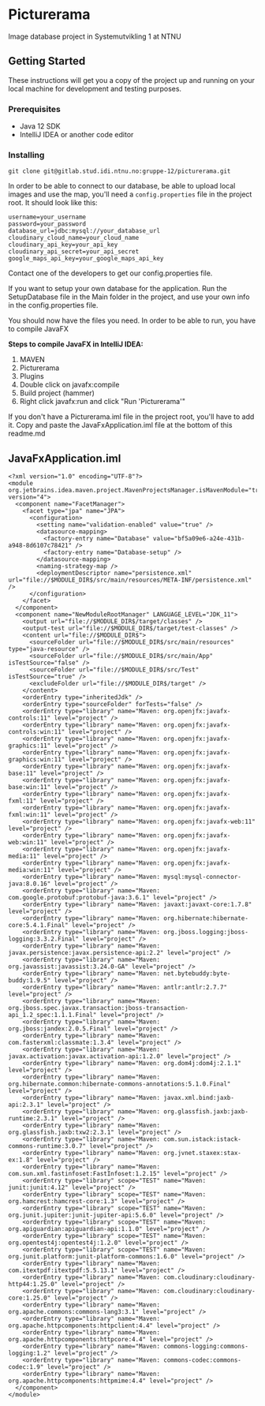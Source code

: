 # Picturerama

Image database project in Systemutvikling 1 at NTNU

## Getting Started

These instructions will get you a copy of the project up and running on your local machine for development and testing purposes.

### Prerequisites
- Java 12 SDK
- IntelliJ IDEA or another code editor

### Installing
```
git clone git@gitlab.stud.idi.ntnu.no:gruppe-12/picturerama.git
```

In order to be able to connect to our database, be able to upload local images and use the map, you'll need a ```config.properties``` file in the project root. It should look like this:
```
username=your_username
password=your_password
database_url=jdbc:mysql://your_database_url
cloudinary_cloud_name=your_cloud_name
cloudinary_api_key=your_api_key
cloudinary_api_secret=your_api_secret
google_maps_api_key=your_google_maps_api_key
```


Contact one of the developers to get our config.properties file.

If you want to setup your own database for the application. Run the SetupDatabase file in the Main folder in the project, and use your own info in the config.properties file.

You should now have the files you need. In order to be able to run, you have to compile JavaFX

**Steps to compile JavaFX in IntelliJ IDEA:**
1. MAVEN
2. Picturerama
3. Plugins
4. Double click on javafx:compile
5. Build project (hammer)
6. Right click javafx:run and click "Run 'Picturerama'"

If you don't have a Picturerama.iml file in the project root, you'll have to add it. Copy and paste the JavaFxApplication.iml file at the bottom of this readme.md

## JavaFxApplication.iml
```
<?xml version="1.0" encoding="UTF-8"?>
<module org.jetbrains.idea.maven.project.MavenProjectsManager.isMavenModule="true" version="4">
  <component name="FacetManager">
    <facet type="jpa" name="JPA">
      <configuration>
        <setting name="validation-enabled" value="true" />
        <datasource-mapping>
          <factory-entry name="Database" value="bf5a09e6-a24e-431b-a948-8d6107c78421" />
          <factory-entry name="Database-setup" />
        </datasource-mapping>
        <naming-strategy-map />
        <deploymentDescriptor name="persistence.xml" url="file://$MODULE_DIR$/src/main/resources/META-INF/persistence.xml" />
      </configuration>
    </facet>
  </component>
  <component name="NewModuleRootManager" LANGUAGE_LEVEL="JDK_11">
    <output url="file://$MODULE_DIR$/target/classes" />
    <output-test url="file://$MODULE_DIR$/target/test-classes" />
    <content url="file://$MODULE_DIR$">
      <sourceFolder url="file://$MODULE_DIR$/src/main/resources" type="java-resource" />
      <sourceFolder url="file://$MODULE_DIR$/src/main/App" isTestSource="false" />
      <sourceFolder url="file://$MODULE_DIR$/src/Test" isTestSource="true" />
      <excludeFolder url="file://$MODULE_DIR$/target" />
    </content>
    <orderEntry type="inheritedJdk" />
    <orderEntry type="sourceFolder" forTests="false" />
    <orderEntry type="library" name="Maven: org.openjfx:javafx-controls:11" level="project" />
    <orderEntry type="library" name="Maven: org.openjfx:javafx-controls:win:11" level="project" />
    <orderEntry type="library" name="Maven: org.openjfx:javafx-graphics:11" level="project" />
    <orderEntry type="library" name="Maven: org.openjfx:javafx-graphics:win:11" level="project" />
    <orderEntry type="library" name="Maven: org.openjfx:javafx-base:11" level="project" />
    <orderEntry type="library" name="Maven: org.openjfx:javafx-base:win:11" level="project" />
    <orderEntry type="library" name="Maven: org.openjfx:javafx-fxml:11" level="project" />
    <orderEntry type="library" name="Maven: org.openjfx:javafx-fxml:win:11" level="project" />
    <orderEntry type="library" name="Maven: org.openjfx:javafx-web:11" level="project" />
    <orderEntry type="library" name="Maven: org.openjfx:javafx-web:win:11" level="project" />
    <orderEntry type="library" name="Maven: org.openjfx:javafx-media:11" level="project" />
    <orderEntry type="library" name="Maven: org.openjfx:javafx-media:win:11" level="project" />
    <orderEntry type="library" name="Maven: mysql:mysql-connector-java:8.0.16" level="project" />
    <orderEntry type="library" name="Maven: com.google.protobuf:protobuf-java:3.6.1" level="project" />
    <orderEntry type="library" name="Maven: javaxt:javaxt-core:1.7.8" level="project" />
    <orderEntry type="library" name="Maven: org.hibernate:hibernate-core:5.4.1.Final" level="project" />
    <orderEntry type="library" name="Maven: org.jboss.logging:jboss-logging:3.3.2.Final" level="project" />
    <orderEntry type="library" name="Maven: javax.persistence:javax.persistence-api:2.2" level="project" />
    <orderEntry type="library" name="Maven: org.javassist:javassist:3.24.0-GA" level="project" />
    <orderEntry type="library" name="Maven: net.bytebuddy:byte-buddy:1.9.5" level="project" />
    <orderEntry type="library" name="Maven: antlr:antlr:2.7.7" level="project" />
    <orderEntry type="library" name="Maven: org.jboss.spec.javax.transaction:jboss-transaction-api_1.2_spec:1.1.1.Final" level="project" />
    <orderEntry type="library" name="Maven: org.jboss:jandex:2.0.5.Final" level="project" />
    <orderEntry type="library" name="Maven: com.fasterxml:classmate:1.3.4" level="project" />
    <orderEntry type="library" name="Maven: javax.activation:javax.activation-api:1.2.0" level="project" />
    <orderEntry type="library" name="Maven: org.dom4j:dom4j:2.1.1" level="project" />
    <orderEntry type="library" name="Maven: org.hibernate.common:hibernate-commons-annotations:5.1.0.Final" level="project" />
    <orderEntry type="library" name="Maven: javax.xml.bind:jaxb-api:2.3.1" level="project" />
    <orderEntry type="library" name="Maven: org.glassfish.jaxb:jaxb-runtime:2.3.1" level="project" />
    <orderEntry type="library" name="Maven: org.glassfish.jaxb:txw2:2.3.1" level="project" />
    <orderEntry type="library" name="Maven: com.sun.istack:istack-commons-runtime:3.0.7" level="project" />
    <orderEntry type="library" name="Maven: org.jvnet.staxex:stax-ex:1.8" level="project" />
    <orderEntry type="library" name="Maven: com.sun.xml.fastinfoset:FastInfoset:1.2.15" level="project" />
    <orderEntry type="library" scope="TEST" name="Maven: junit:junit:4.12" level="project" />
    <orderEntry type="library" scope="TEST" name="Maven: org.hamcrest:hamcrest-core:1.3" level="project" />
    <orderEntry type="library" scope="TEST" name="Maven: org.junit.jupiter:junit-jupiter-api:5.6.0" level="project" />
    <orderEntry type="library" scope="TEST" name="Maven: org.apiguardian:apiguardian-api:1.1.0" level="project" />
    <orderEntry type="library" scope="TEST" name="Maven: org.opentest4j:opentest4j:1.2.0" level="project" />
    <orderEntry type="library" scope="TEST" name="Maven: org.junit.platform:junit-platform-commons:1.6.0" level="project" />
    <orderEntry type="library" name="Maven: com.itextpdf:itextpdf:5.5.13.1" level="project" />
    <orderEntry type="library" name="Maven: com.cloudinary:cloudinary-http44:1.25.0" level="project" />
    <orderEntry type="library" name="Maven: com.cloudinary:cloudinary-core:1.25.0" level="project" />
    <orderEntry type="library" name="Maven: org.apache.commons:commons-lang3:3.1" level="project" />
    <orderEntry type="library" name="Maven: org.apache.httpcomponents:httpclient:4.4" level="project" />
    <orderEntry type="library" name="Maven: org.apache.httpcomponents:httpcore:4.4" level="project" />
    <orderEntry type="library" name="Maven: commons-logging:commons-logging:1.2" level="project" />
    <orderEntry type="library" name="Maven: commons-codec:commons-codec:1.9" level="project" />
    <orderEntry type="library" name="Maven: org.apache.httpcomponents:httpmime:4.4" level="project" />
  </component>
</module>
```